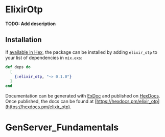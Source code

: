 # ElixirOtp

**TODO: Add description**

## Installation

If [available in Hex](https://hex.pm/docs/publish), the package can be installed
by adding `elixir_otp` to your list of dependencies in `mix.exs`:

```elixir
def deps do
  [
    {:elixir_otp, "~> 0.1.0"}
  ]
end
```

Documentation can be generated with [ExDoc](https://github.com/elixir-lang/ex_doc)
and published on [HexDocs](https://hexdocs.pm). Once published, the docs can
be found at [https://hexdocs.pm/elixir_otp](https://hexdocs.pm/elixir_otp).

# GenServer_Fundamentals
